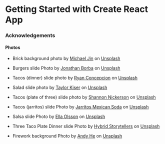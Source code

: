 # Getting Started with Create React App

### Acknowledgements 

#### Photos
- Brick background photo by <a href="https://unsplash.com/@michaeljinphoto?utm_source=unsplash&utm_medium=referral&utm_content=creditCopyText">Michael Jin</a> on <a href="https://unsplash.com/s/photos/brick?utm_source=unsplash&utm_medium=referral&utm_content=creditCopyText">Unsplash</a>
- Burgers slide Photo by <a href="https://unsplash.com/@jonathanborba?utm_source=unsplash&utm_medium=referral&utm_content=creditCopyText">Jonathan Borba</a> on <a href="https://unsplash.com/s/photos/burgers?utm_source=unsplash&utm_medium=referral&utm_content=creditCopyText">Unsplash</a>
  
  
- Tacos (dinner) slide photo by <a href="https://unsplash.com/@bite_size01?utm_source=unsplash&utm_medium=referral&utm_content=creditCopyText">Ryan Concepcion</a> on <a href="https://unsplash.com/s/photos/taco?utm_source=unsplash&utm_medium=referral&utm_content=creditCopyText">Unsplash</a>
  
- Salad slide photo by <a href="https://unsplash.com/es/@foodfaithfit?utm_source=unsplash&utm_medium=referral&utm_content=creditCopyText">Taylor Kiser</a> on <a href="https://unsplash.com/s/photos/salad?utm_source=unsplash&utm_medium=referral&utm_content=creditCopyText">Unsplash</a>
- Tacos (plate of three) slide photo by <a href="https://unsplash.com/@shanriley?utm_source=unsplash&utm_medium=referral&utm_content=creditCopyText">Shannon Nickerson</a> on <a href="https://unsplash.com/?utm_source=unsplash&utm_medium=referral&utm_content=creditCopyText">Unsplash</a>
- Tacos (jarritos) slide Photo by <a href="https://unsplash.com/@jarritos?utm_source=unsplash&utm_medium=referral&utm_content=creditCopyText">Jarritos Mexican Soda</a> on <a href="https://unsplash.com/s/photos/taco?utm_source=unsplash&utm_medium=referral&utm_content=creditCopyText">Unsplash</a>
  
- Salsa slide Photo by <a href="https://unsplash.com/es/@ellaolsson?utm_source=unsplash&utm_medium=referral&utm_content=creditCopyText">Ella Olsson</a> on <a href="https://unsplash.com/s/photos/salad?utm_source=unsplash&utm_medium=referral&utm_content=creditCopyText">Unsplash</a>
  

- Three Taco Plate Dinner slide Photo by <a href="https://unsplash.com/@hybridstorytellers?utm_source=unsplash&utm_medium=referral&utm_content=creditCopyText">Hybrid Storytellers</a> on <a href="https://unsplash.com/s/photos/taco?utm_source=unsplash&utm_medium=referral&utm_content=creditCopyText">Unsplash</a>

- Firework background Photo by <a href="https://unsplash.com/@andyh_film?utm_source=unsplash&utm_medium=referral&utm_content=creditCopyText">Andy He</a> on <a href="https://unsplash.com/s/photos/black-background?utm_source=unsplash&utm_medium=referral&utm_content=creditCopyText">Unsplash</a>
  
  